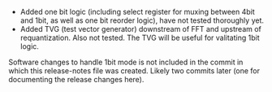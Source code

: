 - Added one bit logic (including select register for muxing between 4bit and 1bit, as well as one bit reorder logic), have not tested thoroughly yet. 
- Added TVG (test vector generator) downstream of FFT and upstream of requantization. Also not tested. The TVG will be useful for valitating 1bit logic.

Software changes to handle 1bit mode is not included in the commit in which this release-notes file was created. Likely two commits later (one for documenting the release changes here). 
